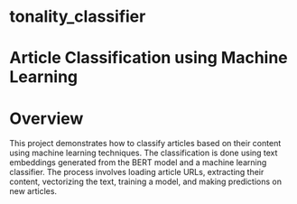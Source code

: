 # tonality_classifier
# Article Classification using Machine Learning
# Overview
This project demonstrates how to classify articles based on their content using machine learning techniques. The classification is done using text embeddings generated from the BERT model and a machine learning classifier. The process involves loading article URLs, extracting their content, vectorizing the text, training a model, and making predictions on new articles.
